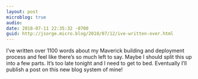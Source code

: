 ```yaml
---
layout: post
microblog: true
audio: 
date: 2018-07-11 22:35:32 -0700
guid: http://jsorge.micro.blog/2018/07/12/ive-written-over.html
---
```

I’ve written over 1100 words about my Maverick building and deployment process and feel like there’s so much left to say. Maybe I should split this up into a few parts. It’s too late tonight and I need to get to bed. Eventually I’ll publish a post on this new blog system of mine!
